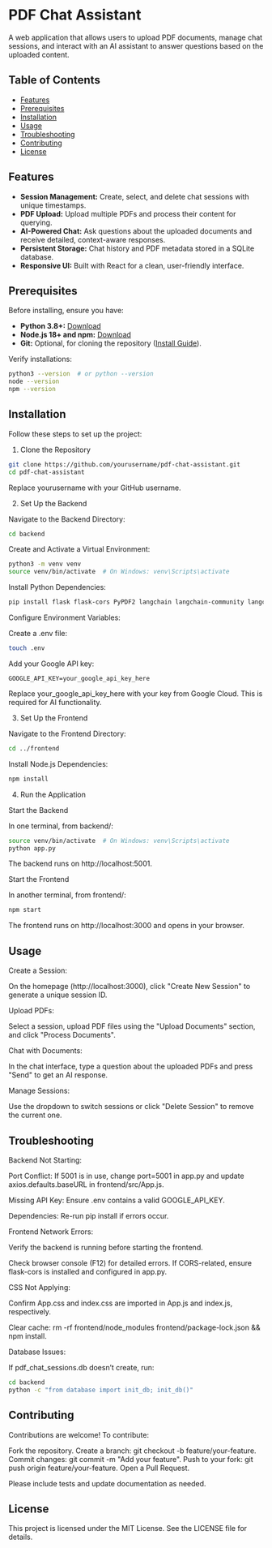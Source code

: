# PDF Chat Assistant

A web application that allows users to upload PDF documents, manage chat sessions, and interact with an AI assistant to answer questions based on the uploaded content.

## Table of Contents

- [Features](#features)
- [Prerequisites](#prerequisites)
- [Installation](#installation)
- [Usage](#usage)
- [Troubleshooting](#troubleshooting)
- [Contributing](#contributing)
- [License](#license)

## Features

- **Session Management:** Create, select, and delete chat sessions with unique timestamps.
- **PDF Upload:** Upload multiple PDFs and process their content for querying.
- **AI-Powered Chat:** Ask questions about the uploaded documents and receive detailed, context-aware responses.
- **Persistent Storage:** Chat history and PDF metadata stored in a SQLite database.
- **Responsive UI:** Built with React for a clean, user-friendly interface.

## Prerequisites

Before installing, ensure you have:

- **Python 3.8+:** [Download](https://www.python.org/downloads/)
- **Node.js 18+ and npm:** [Download](https://nodejs.org/)
- **Git:** Optional, for cloning the repository ([Install Guide](https://git-scm.com/downloads)).

Verify installations:
```bash
python3 --version  # or python --version
node --version
npm --version
```

## Installation

Follow these steps to set up the project:

1. Clone the Repository

```bash
git clone https://github.com/yourusername/pdf-chat-assistant.git
cd pdf-chat-assistant
```

Replace yourusername with your GitHub username.

2. Set Up the Backend

Navigate to the Backend Directory:

```bash
cd backend
```

Create and Activate a Virtual Environment:

```bash
python3 -m venv venv
source venv/bin/activate  # On Windows: venv\Scripts\activate
```

Install Python Dependencies:

```bash
pip install flask flask-cors PyPDF2 langchain langchain-community langchain-google-genai faiss-cpu google-generativeai python-dotenv sqlite3
```

Configure Environment Variables:

Create a .env file:

```bash
touch .env
```

Add your Google API key:

```text
GOOGLE_API_KEY=your_google_api_key_here
```

Replace your_google_api_key_here with your key from Google Cloud. This is required for AI functionality.

3. Set Up the Frontend

Navigate to the Frontend Directory:

```bash
cd ../frontend
```

Install Node.js Dependencies:

```bash
npm install
```

4. Run the Application

Start the Backend

In one terminal, from backend/:

```bash
source venv/bin/activate  # On Windows: venv\Scripts\activate
python app.py
```

The backend runs on http://localhost:5001.

Start the Frontend

In another terminal, from frontend/:

```bash
npm start
```

The frontend runs on http://localhost:3000 and opens in your browser.

## Usage

Create a Session:

On the homepage (http://localhost:3000), click "Create New Session" to generate a unique session ID.

Upload PDFs:

Select a session, upload PDF files using the "Upload Documents" section, and click "Process Documents".

Chat with Documents:

In the chat interface, type a question about the uploaded PDFs and press "Send" to get an AI response.

Manage Sessions:

Use the dropdown to switch sessions or click "Delete Session" to remove the current one.

## Troubleshooting

Backend Not Starting:

Port Conflict: If 5001 is in use, change port=5001 in app.py and update axios.defaults.baseURL in frontend/src/App.js.

Missing API Key: Ensure .env contains a valid GOOGLE_API_KEY.

Dependencies: Re-run pip install if errors occur.

Frontend Network Errors:

Verify the backend is running before starting the frontend.

Check browser console (F12) for detailed errors. If CORS-related, ensure flask-cors is installed and configured in app.py.

CSS Not Applying:

Confirm App.css and index.css are imported in App.js and index.js, respectively.

Clear cache: rm -rf frontend/node_modules frontend/package-lock.json && npm install.

Database Issues:

If pdf_chat_sessions.db doesn’t create, run:

```bash
cd backend
python -c "from database import init_db; init_db()"
```

## Contributing

Contributions are welcome! To contribute:

Fork the repository.
Create a branch: git checkout -b feature/your-feature.
Commit changes: git commit -m "Add your feature".
Push to your fork: git push origin feature/your-feature.
Open a Pull Request.

Please include tests and update documentation as needed.

## License

This project is licensed under the MIT License. See the LICENSE file for details.
